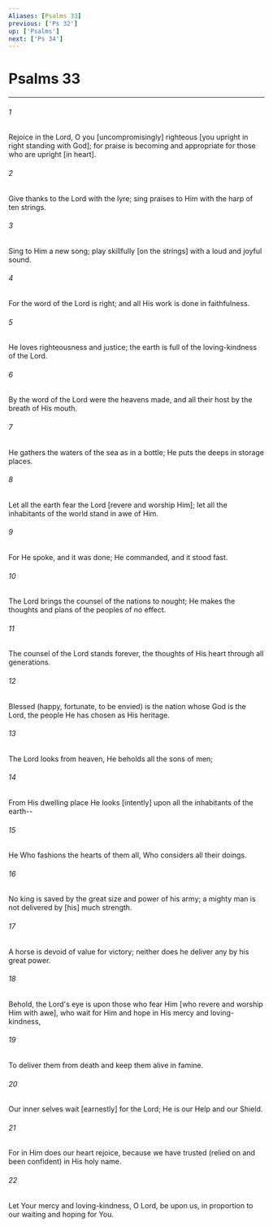 ```yaml
---
Aliases: [Psalms 33]
previous: ['Ps 32']
up: ['Psalms']
next: ['Ps 34']
---
```

# Psalms 33

***














###### 1 






Rejoice in the Lord, O you [uncompromisingly] righteous [you upright in right standing with God]; for praise is becoming and appropriate for those who are upright [in heart]. 













###### 2 






Give thanks to the Lord with the lyre; sing praises to Him with the harp of ten strings. 













###### 3 






Sing to Him a new song; play skillfully [on the strings] with a loud and joyful sound. 













###### 4 






For the word of the Lord is right; and all His work is done in faithfulness. 













###### 5 






He loves righteousness and justice; the earth is full of the loving-kindness of the Lord. 













###### 6 






By the word of the Lord were the heavens made, and all their host by the breath of His mouth. 













###### 7 






He gathers the waters of the sea as in a bottle; He puts the deeps in storage places. 













###### 8 






Let all the earth fear the Lord [revere and worship Him]; let all the inhabitants of the world stand in awe of Him. 













###### 9 






For He spoke, and it was done; He commanded, and it stood fast. 













###### 10 






The Lord brings the counsel of the nations to nought; He makes the thoughts and plans of the peoples of no effect. 













###### 11 






The counsel of the Lord stands forever, the thoughts of His heart through all generations. 













###### 12 






Blessed (happy, fortunate, to be envied) is the nation whose God is the Lord, the people He has chosen as His heritage. 













###### 13 






The Lord looks from heaven, He beholds all the sons of men; 













###### 14 






From His dwelling place He looks [intently] upon all the inhabitants of the earth-- 













###### 15 






He Who fashions the hearts of them all, Who considers all their doings. 













###### 16 






No king is saved by the great size and power of his army; a mighty man is not delivered by [his] much strength. 













###### 17 






A horse is devoid of value for victory; neither does he deliver any by his great power. 













###### 18 






Behold, the Lord's eye is upon those who fear Him [who revere and worship Him with awe], who wait for Him and hope in His mercy and loving-kindness, 













###### 19 






To deliver them from death and keep them alive in famine. 













###### 20 






Our inner selves wait [earnestly] for the Lord; He is our Help and our Shield. 













###### 21 






For in Him does our heart rejoice, because we have trusted (relied on and been confident) in His holy name. 













###### 22 






Let Your mercy and loving-kindness, O Lord, be upon us, in proportion to our waiting and hoping for You.
